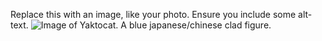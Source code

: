 Replace this with an image, like your photo. Ensure you include some alt-text.
![Image of Yaktocat. A blue japanese/chinese clad figure. ](https://octodex.github.com/images/yaktocat.png) 
